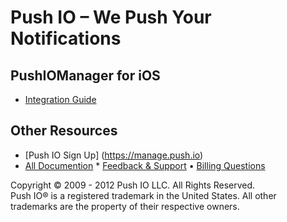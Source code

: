 # Push IO – We Push Your Notifications

## PushIOManager for iOS

* [Integration Guide](http://docs.push.io/PushIOManager_iOS/)

## Other Resources
* [Push IO Sign Up] (https://manage.push.io)
* [All Documention](http://docs.push.io)
* [Feedback & Support](http://pushio.zendesk.com)
• [Billing Questions](mailto:sales@push.io)

Copyright © 2009 - 2012 Push IO LLC. All Rights Reserved.  
Push IO® is a registered trademark in the United States. All other trademarks are the property of their respective owners.
